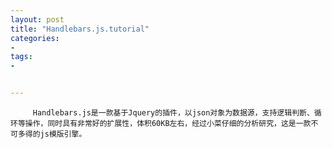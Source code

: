 ```yaml
---
layout: post
title: "Handlebars.js.tutorial"
categories:
- 
tags:
- 


---
```

         Handlebars.js是一款基于Jquery的插件，以json对象为数据源，支持逻辑判断、循环等操作，同时具有非常好的扩展性，体积60KB左右，经过小菜仔细的分析研究，这是一款不可多得的js模版引擎。


